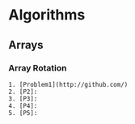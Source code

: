 # Algorithms
## Arrays
### Array Rotation
    1. [Problem1](http://github.com/)
    2. [P2]: 
    3. [P3]: 
    4. [P4]: 
    5. [P5]: 

   